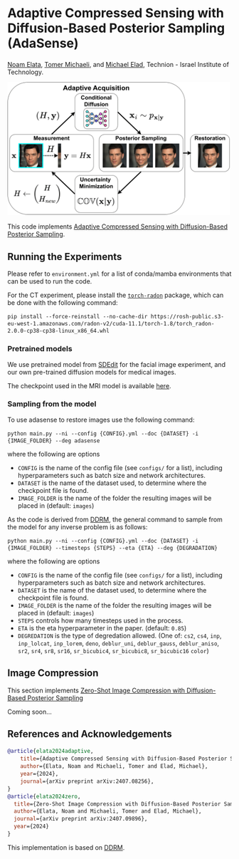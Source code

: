 # Adaptive Compressed Sensing with Diffusion-Based Posterior Sampling (AdaSense)

<a href="https://github.com/noamelata">Noam Elata</a><sup></sup>, <a href="https://tomer.net.technion.ac.il/">Tomer Michaeli</a>, and <a href="https://elad.cs.technion.ac.il/">Michael Elad</a>, Technion - Israel Institute of Technology.<br />

<img src="assets/AdaSense-Diagram.png" alt="AdaSense Diagram" style="width:500px;"/>


This code implements <a href="https://arxiv.org/abs/2407.08256">Adaptive Compressed Sensing with Diffusion-Based Posterior Sampling</a>.

## Running the Experiments
Please refer to `environment.yml` for a list of conda/mamba environments that can be used to run the code. 

For the CT experiment, please install the [`torch-radon`](https://github.com/matteo-ronchetti/torch-radon/tree/v2) package, which can be done with the following command:
```
pip install --force-reinstall --no-cache-dir https://rosh-public.s3-eu-west-1.amazonaws.com/radon-v2/cuda-11.1/torch-1.8/torch_radon-2.0.0-cp38-cp38-linux_x86_64.whl
```

### Pretrained models
We use pretrained model from [SDEdit](https://github.com/ermongroup/SDEdit) for the facial image experiment, and our own pre-trained diffusion models for medical images.

The checkpoint used in the MRI model is available [here](https://drive.google.com/file/d/1Vzu0ixfV2CDnEGlSQjmlCOuw2gS10Ync/view?usp=sharing).

### Sampling from the model

To use adasense to restore images use the following command:
```
python main.py --ni --config {CONFIG}.yml --doc {DATASET} -i {IMAGE_FOLDER} --deg adasense
```
where the following are options
- `CONFIG` is the name of the config file (see `configs/` for a list), including hyperparameters such as batch size and network architectures.
- `DATASET` is the name of the dataset used, to determine where the checkpoint file is found.
- `IMAGE_FOLDER` is the name of the folder the resulting images will be placed in (default: `images`)


As the code is derived from [DDRM](https://github.com/bahjat-kawar/ddrm), the general command to sample from the model for any inverse problem is as follows:
```
python main.py --ni --config {CONFIG}.yml --doc {DATASET} -i {IMAGE_FOLDER} --timesteps {STEPS} --eta {ETA} --deg {DEGRADATION} 
```
where the following are options
- `CONFIG` is the name of the config file (see `configs/` for a list), including hyperparameters such as batch size and network architectures.
- `DATASET` is the name of the dataset used, to determine where the checkpoint file is found.
- `IMAGE_FOLDER` is the name of the folder the resulting images will be placed in (default: `images`)
- `STEPS` controls how many timesteps used in the process.
- `ETA` is the eta hyperparameter in the paper. (default: `0.85`)
- `DEGREDATION` is the type of degredation allowed. (One of: `cs2`, `cs4`, `inp`, `inp_lolcat`, `inp_lorem`, `deno`, `deblur_uni`, `deblur_gauss`, `deblur_aniso`, `sr2`, `sr4`, `sr8`, `sr16`, `sr_bicubic4`, `sr_bicubic8`, `sr_bicubic16` `color`)

## Image Compression

This section implements [Zero-Shot Image Compression with Diffusion-Based Posterior Sampling](https://arxiv.org/abs/2407.09896)

Coming soon...

## References and Acknowledgements
```BibTeX
@article{elata2024adaptive,
    title={Adaptive Compressed Sensing with Diffusion-Based Posterior Sampling}, 
    author={Elata, Noam and Michaeli, Tomer and Elad, Michael},
    year={2024},
    journal={arXiv preprint arXiv:2407.08256},
}
@article{elata2024zero,
  title={Zero-Shot Image Compression with Diffusion-Based Posterior Sampling},
  author={Elata, Noam and Michaeli, Tomer and Elad, Michael},
  journal={arXiv preprint arXiv:2407.09896},
  year={2024}
}
```
This implementation is based on [DDRM](https://github.com/bahjat-kawar/ddrm).

